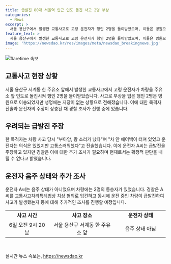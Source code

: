 ```yaml
---
title: 급발진 80대 서울역 인근 인도 돌진 사고 2명 부상
categories:
  - News
excerpt: >
  서울 용산구에서 발생한 교통사고로 고령 운전자가 행인 2명을 들이받았으며, 이들은 병원으로 이송되었지만 생명에는 지장이 없는 것으로 전해졌다. 운전자는 급발진을 주장하고 있으나 경찰은 이를 확인 중이다. 운전자는 음주 상태가 아니었으며, 치상 혐의로 입건됐으며 사고 경위에 대해 추가 조사 중이다.
feature_text: >
  서울 용산구에서 발생한 교통사고로 고령 운전자가 행인 2명을 들이받았으며, 이들은 병원으로 이송되었지만 생명에는 지장이 없는 것으로 전해졌다. 운전자는 급발진을 주장하고 있으나 경찰은 이를 확인 중이다. 운전자는 음주 상태가 아니었으며, 치상 혐의로 입건됐으며 사고 경위에 대해 추가 조사 중이다.
image: 'https://newsdao.kr/res/images/meta/newsdao_breakingnews.jpg'
---
```


<p><img src="https://newsdao.kr/res/images/meta/newsdao_breakingnews.jpg" alt="flaretime 속보" /></p>

<h2 data-ke-size="size26">교통사고 현장 상황</h2>

<p data-ke-size="size16">서울 용산구 서계동 한 주유소 앞에서 발생한 교통사고에서 고령 운전자가 차량을 주유소 앞 인도로 돌진시켜 행인 2명을 들이받았습니다. 사고로 부상을 입은 행인 2명은 병원으로 이송되었지만 생명에는 지장이 없는 상황으로 전해졌습니다. 이에 대한 목격자 진술과 운전자의 주장이 상충된 채 경찰 조사가 진행 중에 있습니다.</p>

<h2 data-ke-size="size26">우려되는 급발진 주장</h2>

<p data-ke-size="size16">한 목격자는 차량 사고 당시 "부아앙, 쾅 소리가 났다"며 "차 안 에어백이 터져 있었고 운전자는 의식은 있었지만 고통스러워했다"고 진술했습니다. 이에 운전자 A씨는 급발진을 주장하고 있지만 경찰은 이에 대한 추가 조사가 필요하며 현재로서는 확정적 판단을 내릴 수 없다고 밝혔습니다.</p>

<h2 data-ke-size="size26">운전자 음주 상태와 추가 조사</h2>

<p data-ke-size="size16">운전자 A씨는 음주 상태가 아니었으며 차량에는 2명의 동승자가 있었습니다. 경찰은 A씨를 교통사고처리특례법상 치상 혐의로 입건하고 동시에 운전 중인 차량이 급발진하여 사고가 발생했는지 등에 대해 추가적인 조사를 진행할 예정입니다.</p>

<table>
    <colgroup>
    <col width="168" style="width:126pt" />
    <col width="267" style="width:200pt" />
    <col width="198" style="width:149pt" />
    </colgroup>
    <tbody>
        <tr>
            <td style="text-align: center; height: 17px;"><b>사고 시간</b></td>
            <td style="text-align: center; height: 17px;"><b>사고 장소</b></td>
            <td style="text-align: center; height: 17px;"><b>운전자 상태</b></td>
        </tr>
        <tr>
            <td style="text-align: center; height: 17px;">6일 오전 9시 20분</td>
            <td style="text-align: center; height: 17px;">서울 용산구 서계동 한 주유소 앞</td>
            <td style="text-align: center; height: 17px;">음주 상태 아님</td>
        </tr>
    </tbody>
</table>

<p data-ke-size="size16">&nbsp;</p>
실시간 뉴스 속보는, <a href="https://newsdao.kr" rel="dofollow">https://newsdao.kr</a>


